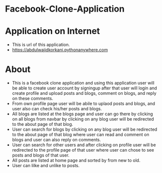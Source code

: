 # Facebook-Clone-Application

# Application on Internet
* This is url of this application.
* https://abdulwajidkorkani.pythonanywhere.com


# About
* This is a facebook clone application and using this application user will be able to create user account by signingup after that user will login and create profile and upload posts and blogs, comment on blogs, and reply on these comments.
* From own profile page user will be abile to uplaod posts and blogs, and user also can check his/her posts and blogs.
* All blogs are listed at the blogs page and user can go there by clicking on all blogs from navbar by clicking on any blog user will be redirected to the about page of that blog.
* User can search for blogs by clicking on any blog user will be redirected to the about page of that blog where user can read and comment on blogs and user can also reply on comments.
* User can search for other users and after clicking on profile user will be redirected to the profile page of that user where user can chose to see posts and blogs of that user.
* All posts are listed at home page and sorted by from new to old.
* User can lilke and unlike to posts.
